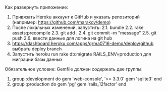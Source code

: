 Как развернуть приложение:
1. Привязать Heroku аккаунт к GitHub и указать репозиторий (например: https://github.com/marakov/demo)
2. После локальных изменений, запустить:
2.1. bundle
2.2. rake assets:precompile
2.3. git add .
2.4. git commit -m "message"
2.5. git push
2.6. ввести данные для логина на git hub
3. https://dashboard.heroku.com/apps/grma0716-demo/deploy/github выбрать deploy branch
4. Запустить heroku run rake db:migrate RAILS_ENV=production для миграции базы данных

Обязательное условие:
Gemfile должен содержать две группы:
1. group :development do
  gem 'web-console', '>= 3.3.0'
  gem 'sqlite3'
end
2. group :production do
  gem 'pg'
  gem 'rails_12factor'
end
